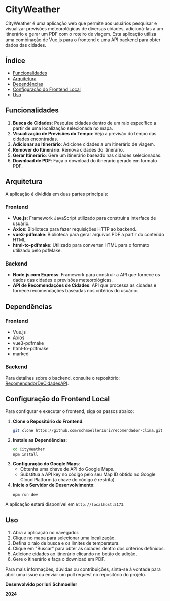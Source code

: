 # CityWeather

CityWeather é uma aplicação web que permite aos usuários pesquisar e visualizar previsões meteorológicas de diversas cidades, adicioná-las a um itinerário e gerar um PDF com o roteiro de viagem. Esta aplicação utiliza uma combinação de Vue.js para o frontend e uma API backend para obter dados das cidades.

## Índice
- [Funcionalidades](#funcionalidades)
- [Arquitetura](#arquitetura)
- [Dependências](#dependências)
- [Configuração do Frontend Local](#configuração-do-frontend)
- [Uso](#uso)

## Funcionalidades

1. **Busca de Cidades**: Pesquise cidades dentro de um raio específico a partir de uma localização selecionada no mapa.
2. **Visualização de Previsões do Tempo**: Veja a previsão do tempo das cidades encontradas.
3. **Adicionar ao Itinerário**: Adicione cidades a um itinerário de viagem.
4. **Remover do Itinerário**: Remova cidades do itinerário.
5. **Gerar Itinerário**: Gere um itinerário baseado nas cidades selecionadas.
6. **Download de PDF**: Faça o download do itinerário gerado em formato PDF.

## Arquitetura

A aplicação é dividida em duas partes principais:

### Frontend

- **Vue.js**: Framework JavaScript utilizado para construir a interface de usuário.
- **Axios**: Biblioteca para fazer requisições HTTP ao backend.
- **vue3-pdfmake**: Biblioteca para gerar arquivos PDF a partir do conteúdo HTML.
- **html-to-pdfmake**: Utilizado para converter HTML para o formato utilizado pelo pdfMake.

### Backend

- **Node.js com Express**: Framework para construir a API que fornece os dados das cidades e previsões meteorológicas.
- **API de Recomendações de Cidades**: API que processa as cidades e fornece recomendações baseadas nos critérios do usuário.

## Dependências

### Frontend

- Vue.js
- Axios
- vue3-pdfmake
- html-to-pdfmake
- marked

### Backend

Para detalhes sobre o backend, consulte o repositório: [RecomendadorDeCidadesAPI](https://github.com/schmoellerIuri/RecomendadorDeCidadesAPI).

## Configuração do Frontend Local

Para configurar e executar o frontend, siga os passos abaixo:

1. **Clone o Repositório do Frontend**:
    ```bash
    git clone https://github.com/schmoellerIuri/recomendador-clima.git
    ```
2. **Instale as Dependências**:
    ```bash
    cd CityWeather
    npm install
    ```
3. **Configuração do Google Maps**:
   - Obtenha uma chave de API do Google Maps.
   - Substitua a API key no código pelo seu Map ID obtido no Google Cloud Platform (a chave do código é restrita).
4. **Inicie o Servidor de Desenvolvimento**:
    ```bash
    npm run dev
    ```

A aplicação estará disponível em `http://localhost:5173`.

## Uso

1. Abra a aplicação no navegador.
2. Clique no mapa para selecionar uma localização.
3. Defina o raio de busca e os limites de temperatura.
4. Clique em "Buscar" para obter as cidades dentro dos critérios definidos.
5. Adicione cidades ao itinerário clicando no botão de adição.
6. Gere o itinerário e faça o download em PDF.

Para mais informações, dúvidas ou contribuições, sinta-se à vontade para abrir uma issue ou enviar um pull request no repositório do projeto.

**Desenvolvido por Iuri Schmoeller**

**2024**
